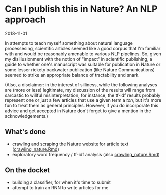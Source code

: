 Can I publish this in Nature? An NLP approach
================
2018-11-01

In attempts to teach myself something about natural language processesing, scientific articles seemed like a good corpus that I'm familiar with and would be reasonably amenable to various NLP pipelines.  So, given my disillusionment with the notion of "impact" in scientific publishing, a guide to whether one's manuscript was suitable for publication in Nature or some lesser rickety backwater publication (like Nature Communications) seemed to strike an appropriate balance of tractability and snark.  

(Also, a disclaimer: in the interest of silliness, while the following analyses are (more or less) legitimate, my discussion of the results will range from sarcastic to willful misinterpretation; for instance, the tf-idf results probably represent one or just a few articles that use a given term a *ton*, but it's more fun to treat them as general principles.  However, if you do incorporate this advice and get accepted in Nature don't forget to give a mention in the acknowledgements.)

## What's done
* crawling and scraping the Nature website for article text ([crawling_nature.Rmd](/crawling_nature.Rmd))
* exploratory word frequency / tf-idf analysis (also [crawling_nature.Rmd](/crawling_nature.Rmd))

## On the docket
* building a classifier, for when it's time to submit
* attempt to train an RNN to write articles for me
